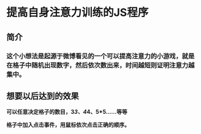 # 提高自身注意力训练的JS程序 #
## 简介 ##
### 这个小想法是起源于微博看见的一个可以提高注意力的小游戏，就是在格子中随机出现数字，然后依次数出来，时间越短则证明注意力越集中。 
## 想要以后达到的效果 ##
**可以任意决定格子的数目，3*3、4*4、5*5……等等**

**格子中加入点击事件，用鼠标依次点击正确的顺序。**
